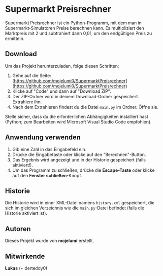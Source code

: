 # Supermarkt Preisrechner

Supermarkt Preisrechner ist ein Python-Programm, mit dem man in Supermarkt-Simulatoren Preise berechnen kann. Es multipliziert den Marktpreis mit 2 und subtrahiert dann 0,01, um den endgültigen Preis zu ermitteln.

## Download

Um das Projekt herunterzuladen, folge diesen Schritten:

1. Gehe auf die Seite: [https://github.com/mojelumi0/SupermarktPreisrechner](https://github.com/mojelumi0/SupermarktPreisrechner)
2. Klicke auf "Code" und dann auf "Download ZIP".
3. Der ZIP-Ordner wird in deinem Download-Ordner gespeichert. Extrahiere ihn.
4. Nach dem Extrahieren findest du die Datei `main.py` im Ordner. Öffne sie.

Stelle sicher, dass du die erforderlichen Abhängigkeiten installiert hast (Python; zum Bearbeiten wird Microsoft Visual Studio Code empfohlen).

## Anwendung verwenden

1. Gib eine Zahl in das Eingabefeld ein.
2. Drücke die Eingabetaste oder klicke auf den "Berechnen"-Button.
3. Das Ergebnis wird angezeigt und in der Historie gespeichert (falls aktiviert!).
4. Um das Programm zu schließen, drücke die **Escape-Taste** oder klicke auf den **Fenster schließen**-Knopf.

## Historie

Die Historie wird in einer XML-Datei namens `history.xml` gespeichert, die sich im gleichen Verzeichnis wie die `main.py`-Datei befindet (falls die Historie aktiviert ist).

## Autoren

Dieses Projekt wurde von **mojelumi** erstellt.

## Mitwirkende

**Lukas** (~ derteddy0)
